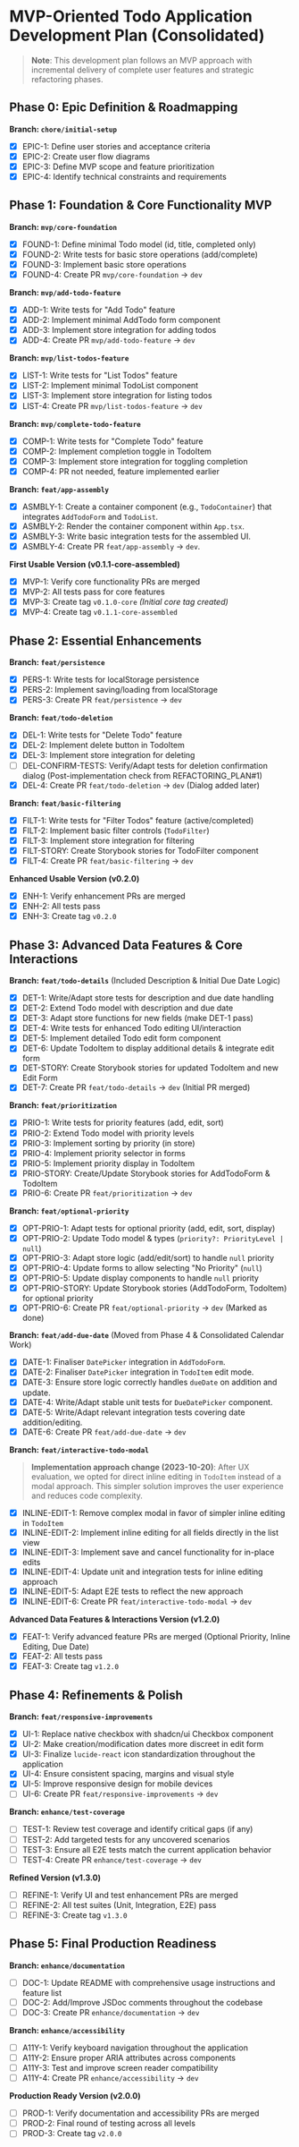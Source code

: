 # MVP-Oriented Todo Application Development Plan (Consolidated)

> **Note**: This development plan follows an MVP approach with incremental delivery of complete user features and strategic refactoring phases.

## Phase 0: Epic Definition & Roadmapping

**Branch: `chore/initial-setup`**

- [x] EPIC-1: Define user stories and acceptance criteria
- [x] EPIC-2: Create user flow diagrams
- [x] EPIC-3: Define MVP scope and feature prioritization
- [x] EPIC-4: Identify technical constraints and requirements

## Phase 1: Foundation & Core Functionality MVP

**Branch: `mvp/core-foundation`**

- [x] FOUND-1: Define minimal Todo model (id, title, completed only)
- [x] FOUND-2: Write tests for basic store operations (add/complete)
- [x] FOUND-3: Implement basic store operations
- [x] FOUND-4: Create PR `mvp/core-foundation` → `dev`

**Branch: `mvp/add-todo-feature`**

- [x] ADD-1: Write tests for "Add Todo" feature
- [x] ADD-2: Implement minimal AddTodo form component
- [x] ADD-3: Implement store integration for adding todos
- [x] ADD-4: Create PR `mvp/add-todo-feature` → `dev`

**Branch: `mvp/list-todos-feature`**

- [x] LIST-1: Write tests for "List Todos" feature
- [x] LIST-2: Implement minimal TodoList component
- [x] LIST-3: Implement store integration for listing todos
- [x] LIST-4: Create PR `mvp/list-todos-feature` → `dev`

**Branch: `mvp/complete-todo-feature`**

- [x] COMP-1: Write tests for "Complete Todo" feature
- [x] COMP-2: Implement completion toggle in TodoItem
- [x] COMP-3: Implement store integration for toggling completion
- [x] COMP-4: PR not needed, feature implemented earlier

**Branch: `feat/app-assembly`**

- [x] ASMBLY-1: Create a container component (e.g., `TodoContainer`) that integrates `AddTodoForm` and `TodoList`.
- [x] ASMBLY-2: Render the container component within `App.tsx`.
- [x] ASMBLY-3: Write basic integration tests for the assembled UI.
- [x] ASMBLY-4: Create PR `feat/app-assembly` → `dev`.

**First Usable Version (v0.1.1-core-assembled)**

- [x] MVP-1: Verify core functionality PRs are merged
- [x] MVP-2: All tests pass for core features
- [x] MVP-3: Create tag `v0.1.0-core` _(Initial core tag created)_
- [x] MVP-4: Create tag `v0.1.1-core-assembled`

## Phase 2: Essential Enhancements

**Branch: `feat/persistence`**

- [x] PERS-1: Write tests for localStorage persistence
- [x] PERS-2: Implement saving/loading from localStorage
- [x] PERS-3: Create PR `feat/persistence` → `dev`

**Branch: `feat/todo-deletion`**

- [x] DEL-1: Write tests for "Delete Todo" feature
- [x] DEL-2: Implement delete button in TodoItem
- [x] DEL-3: Implement store integration for deleting
- [ ] DEL-CONFIRM-TESTS: Verify/Adapt tests for deletion confirmation dialog (Post-implementation check from REFACTORING_PLAN#1)
- [x] DEL-4: Create PR `feat/todo-deletion` → `dev` (Dialog added later)

**Branch: `feat/basic-filtering`**

- [x] FILT-1: Write tests for "Filter Todos" feature (active/completed)
- [x] FILT-2: Implement basic filter controls (`TodoFilter`)
- [x] FILT-3: Implement store integration for filtering
- [x] FILT-STORY: Create Storybook stories for TodoFilter component
- [x] FILT-4: Create PR `feat/basic-filtering` → `dev`

**Enhanced Usable Version (v0.2.0)**

- [x] ENH-1: Verify enhancement PRs are merged
- [x] ENH-2: All tests pass
- [x] ENH-3: Create tag `v0.2.0`

## Phase 3: Advanced Data Features & Core Interactions

**Branch: `feat/todo-details`** (Included Description & Initial Due Date Logic)

- [x] DET-1: Write/Adapt store tests for description and due date handling
- [x] DET-2: Extend Todo model with description and due date
- [x] DET-3: Adapt store functions for new fields (make DET-1 pass)
- [x] DET-4: Write tests for enhanced Todo editing UI/interaction
- [x] DET-5: Implement detailed Todo edit form component
- [x] DET-6: Update TodoItem to display additional details & integrate edit form
- [x] DET-STORY: Create Storybook stories for updated TodoItem and new Edit Form
- [x] DET-7: Create PR `feat/todo-details` → `dev` (Initial PR merged)

**Branch: `feat/prioritization`**

- [x] PRIO-1: Write tests for priority features (add, edit, sort)
- [x] PRIO-2: Extend Todo model with priority levels
- [x] PRIO-3: Implement sorting by priority (in store)
- [x] PRIO-4: Implement priority selector in forms
- [x] PRIO-5: Implement priority display in TodoItem
- [x] PRIO-STORY: Create/Update Storybook stories for AddTodoForm & TodoItem
- [x] PRIO-6: Create PR `feat/prioritization` → `dev`

**Branch: `feat/optional-priority`**

- [x] OPT-PRIO-1: Adapt tests for optional priority (add, edit, sort, display)
- [x] OPT-PRIO-2: Update Todo model & types (`priority?: PriorityLevel | null`)
- [x] OPT-PRIO-3: Adapt store logic (add/edit/sort) to handle `null` priority
- [x] OPT-PRIO-4: Update forms to allow selecting "No Priority" (`null`)
- [x] OPT-PRIO-5: Update display components to handle `null` priority
- [x] OPT-PRIO-STORY: Update Storybook stories (AddTodoForm, TodoItem) for optional priority
- [x] OPT-PRIO-6: Create PR `feat/optional-priority` → `dev` (Marked as done)

**Branch: `feat/add-due-date`** (Moved from Phase 4 & Consolidated Calendar Work)

- [x] DATE-1: Finaliser `DatePicker` integration in `AddTodoForm`.
- [x] DATE-2: Finaliser `DatePicker` integration in `TodoItem` edit mode.
- [x] DATE-3: Ensure store logic correctly handles `dueDate` on addition and update.
- [x] DATE-4: Write/Adapt stable unit tests for `DueDatePicker` component.
- [x] DATE-5: Write/Adapt relevant integration tests covering date addition/editing.
- [x] DATE-6: Create PR `feat/add-due-date` → `dev`

**Branch: `feat/interactive-todo-modal`**

> **Implementation approach change (2023-10-20)**: After UX evaluation, we opted for direct inline editing in `TodoItem` instead of a modal approach. This simpler solution improves the user experience and reduces code complexity.

- [x] INLINE-EDIT-1: Remove complex modal in favor of simpler inline editing in `TodoItem`
- [x] INLINE-EDIT-2: Implement inline editing for all fields directly in the list view
- [x] INLINE-EDIT-3: Implement save and cancel functionality for in-place edits
- [x] INLINE-EDIT-4: Update unit and integration tests for inline editing approach
- [x] INLINE-EDIT-5: Adapt E2E tests to reflect the new approach
- [x] INLINE-EDIT-6: Create PR `feat/interactive-todo-modal` → `dev`

**Advanced Data Features & Interactions Version (v1.2.0)**

- [x] FEAT-1: Verify advanced feature PRs are merged (Optional Priority, Inline Editing, Due Date)
- [x] FEAT-2: All tests pass
- [x] FEAT-3: Create tag `v1.2.0`

## Phase 4: Refinements & Polish

**Branch: `feat/responsive-improvements`**

- [x] UI-1: Replace native checkbox with shadcn/ui Checkbox component
- [x] UI-2: Make creation/modification dates more discreet in edit form
- [x] UI-3: Finalize `lucide-react` icon standardization throughout the application
- [x] UI-4: Ensure consistent spacing, margins and visual style
- [x] UI-5: Improve responsive design for mobile devices
- [ ] UI-6: Create PR `feat/responsive-improvements` → `dev`

**Branch: `enhance/test-coverage`**

- [ ] TEST-1: Review test coverage and identify critical gaps (if any)
- [ ] TEST-2: Add targeted tests for any uncovered scenarios
- [ ] TEST-3: Ensure all E2E tests match the current application behavior
- [ ] TEST-4: Create PR `enhance/test-coverage` → `dev`

**Refined Version (v1.3.0)**

- [ ] REFINE-1: Verify UI and test enhancement PRs are merged
- [ ] REFINE-2: All test suites (Unit, Integration, E2E) pass
- [ ] REFINE-3: Create tag `v1.3.0`

## Phase 5: Final Production Readiness

**Branch: `enhance/documentation`**

- [ ] DOC-1: Update README with comprehensive usage instructions and feature list
- [ ] DOC-2: Add/Improve JSDoc comments throughout the codebase
- [ ] DOC-3: Create PR `enhance/documentation` → `dev`

**Branch: `enhance/accessibility`**

- [ ] A11Y-1: Verify keyboard navigation throughout the application
- [ ] A11Y-2: Ensure proper ARIA attributes across components
- [ ] A11Y-3: Test and improve screen reader compatibility
- [ ] A11Y-4: Create PR `enhance/accessibility` → `dev`

**Production Ready Version (v2.0.0)**

- [ ] PROD-1: Verify documentation and accessibility PRs are merged
- [ ] PROD-2: Final round of testing across all levels
- [ ] PROD-3: Create tag `v2.0.0`
